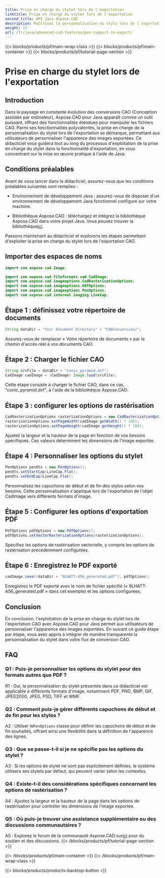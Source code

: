 ```yaml
---
title: Prise en charge du stylet lors de l'exportation
linktitle: Prise en charge du stylet lors de l'exportation
second_title: API Java Aspose.CAD
description: Maîtrisez la personnalisation du stylo lors de l'exportation CAO avec Aspose.CAD pour Java. Suivez notre guide étape par étape pour une intégration transparente.
weight: 13
url: /fr/java/advanced-cad-features/pen-support-in-export/
---
```


{{< blocks/products/pf/main-wrap-class >}}
{{< blocks/products/pf/main-container >}}
{{< blocks/products/pf/tutorial-page-section >}}

# Prise en charge du stylet lors de l'exportation

## Introduction

Dans le paysage en constante évolution des conversions CAO (Conception assistée par ordinateur), Aspose.CAD pour Java apparaît comme un outil puissant, offrant des fonctionnalités étendues pour manipuler les fichiers CAO. Parmi ses fonctionnalités polyvalentes, la prise en charge de la personnalisation du stylet lors de l'exportation se démarque, permettant aux utilisateurs de personnaliser l'apparence des images exportées. Ce didacticiel vous guidera tout au long du processus d'exploitation de la prise en charge du stylet dans la fonctionnalité d'exportation, en vous concentrant sur la mise en œuvre pratique à l'aide de Java.

## Conditions préalables

Avant de vous lancer dans le didacticiel, assurez-vous que les conditions préalables suivantes sont remplies :

- Environnement de développement Java : assurez-vous de disposer d'un environnement de développement Java fonctionnel configuré sur votre machine.

-  Bibliothèque Aspose.CAD : téléchargez et intégrez la bibliothèque Aspose.CAD dans votre projet Java. Vous pouvez trouver la bibliothèque[ici](https://releases.aspose.com/cad/java/).

Passons maintenant au didacticiel et explorons les étapes permettant d'exploiter la prise en charge du stylet lors de l'exportation CAO.

## Importer des espaces de noms

```java
import com.aspose.cad.Image;

import com.aspose.cad.fileformats.cad.CadImage;
import com.aspose.cad.imageoptions.CadRasterizationOptions;
import com.aspose.cad.imageoptions.PdfOptions;
import com.aspose.cad.imageoptions.PenOptions;
import com.aspose.cad.internal.imaging.LineCap;
```

## Étape 1 : définissez votre répertoire de documents

```java
String dataDir = "Your Document Directory" + "CADConversion/";
```

Assurez-vous de remplacer « Votre répertoire de documents » par le chemin d'accès réel à vos documents CAO.

## Étape 2 : Charger le fichier CAO

```java
String srcFile = dataDir + "conic_pyramid.dxf";
CadImage cadImage = (CadImage) Image.load(srcFile);
```

Cette étape consiste à charger le fichier CAO, dans ce cas, "conic_pyramid.dxf", à l'aide de la bibliothèque Aspose.CAD.

## Étape 3 : configurer les options de rastérisation

```java
CadRasterizationOptions rasterizationOptions = new CadRasterizationOptions();
rasterizationOptions.setPageWidth(cadImage.getWidth() * 100);
rasterizationOptions.setPageHeight(cadImage.getHeight() * 100);
```

Ajustez la largeur et la hauteur de la page en fonction de vos besoins spécifiques. Ces valeurs déterminent les dimensions de l'image exportée.

## Étape 4 : Personnaliser les options du stylet

```java
PenOptions penOts = new PenOptions();
penOts.setStartCap(LineCap.Flat);
penOts.setEndCap(LineCap.Flat);
```

Personnalisez les capuchons de début et de fin des stylos selon vos besoins. Cette personnalisation s'applique lors de l'exportation de l'objet CadImage vers différents formats d'image.

## Étape 5 : Configurer les options d'exportation PDF

```java
PdfOptions pdfOptions = new PdfOptions();
pdfOptions.setVectorRasterizationOptions(rasterizationOptions);
```

Spécifiez les options de rastérisation vectorielle, y compris les options de rastérisation précédemment configurées.

## Étape 6 : Enregistrez le PDF exporté

```java
cadImage.save((dataDir + "9LHATT-A56_generated.pdf"), pdfOptions);
```

Enregistrez le PDF exporté avec le nom de fichier spécifié (« 9LHATT-A56_generated.pdf » dans cet exemple) et les options configurées.

## Conclusion

En conclusion, l'exploitation de la prise en charge du stylet lors de l'exportation CAO avec Aspose.CAD pour Java permet aux utilisateurs de personnaliser l'apparence des images exportées. En suivant ce guide étape par étape, vous avez appris à intégrer de manière transparente la personnalisation du stylet dans votre flux de conversion CAO.

## FAQ

### Q1 : Puis-je personnaliser les options du stylet pour des formats autres que PDF ?

R1 : Oui, la personnalisation du stylet présentée dans ce didacticiel est applicable à différents formats d'image, notamment PDF, PNG, BMP, GIF, JPEG2000, JPEG, PSD, TIFF et WMF.

### Q2 : Comment puis-je gérer différents capuchons de début et de fin pour les stylos ?

 A2 : Utiliser le`PenOptions` classe pour définir les capuchons de début et de fin souhaités, offrant ainsi une flexibilité dans la définition de l'apparence des lignes.

### Q3 : Que se passe-t-il si je ne spécifie pas les options du stylet ?

A3 : Si les options de stylet ne sont pas explicitement définies, le système utilisera ses stylets par défaut, qui peuvent varier selon les contextes.

### Q4 : Existe-t-il des considérations spécifiques concernant les options de rastérisation ?

A4 : Ajustez la largeur et la hauteur de la page dans les options de rastérisation pour contrôler les dimensions de l'image exportée.

### Q5 : Où puis-je trouver une assistance supplémentaire ou des discussions communautaires ?

 A5 : Explorez le forum de la communauté Aspose.CAD sur[ici](https://forum.aspose.com/c/cad/19) pour du soutien et des discussions.
{{< /blocks/products/pf/tutorial-page-section >}}

{{< /blocks/products/pf/main-container >}}
{{< /blocks/products/pf/main-wrap-class >}}

{{< blocks/products/products-backtop-button >}}
